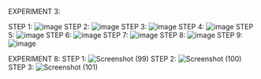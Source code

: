 EXPERIMENT 3:

STEP 1:
![image](https://user-images.githubusercontent.com/113325376/217538588-56ab6c86-69c4-4c14-8742-c82dd721f998.png)
STEP 2:
![image](https://user-images.githubusercontent.com/113325376/217538640-738a8fed-6999-4fb9-81c3-8c0c79be7387.png)
STEP 3:
![image](https://user-images.githubusercontent.com/113325376/217538682-3f58da4c-344b-48b1-ad5a-dd61d5cc4900.png)
STEP 4:
![image](https://user-images.githubusercontent.com/113325376/217538741-02b52b99-47ad-4232-837c-a3f1df39fbee.png)
STEP 5:
![image](https://user-images.githubusercontent.com/113325376/217538857-148e3d83-5beb-42d4-9078-f0bc940c9d10.png)
STEP 6:
![image](https://user-images.githubusercontent.com/113325376/217538907-9ac4a905-a8d1-4212-920f-e6901a1a0d4e.png)
STEP 7:
![image](https://user-images.githubusercontent.com/113325376/217538982-fc1e39af-9d7e-495c-a8e6-88f0948fbd53.png)
STEP 8:
![image](https://user-images.githubusercontent.com/113325376/217539060-4f0c6bfd-61b5-4edc-9380-06796816817f.png)
STEP 9:
![image](https://user-images.githubusercontent.com/113325376/217539119-dd64e3a3-56d9-4dc8-a09a-97e5ff34aff8.png)

EXPERIMENT 8:
STEP 1:
![Screenshot (99)](https://user-images.githubusercontent.com/113325376/217534564-7211e6c3-3f61-4d48-b3bf-dc06a7944ed9.png)
STEP 2:
![Screenshot (100)](https://user-images.githubusercontent.com/113325376/217534653-9387febf-4d5f-4970-a2f3-19448c91c432.png)
STEP 3:
![Screenshot (101)](https://user-images.githubusercontent.com/113325376/217535010-88186ce4-fd43-4f13-8c34-da3955287dfa.png)
